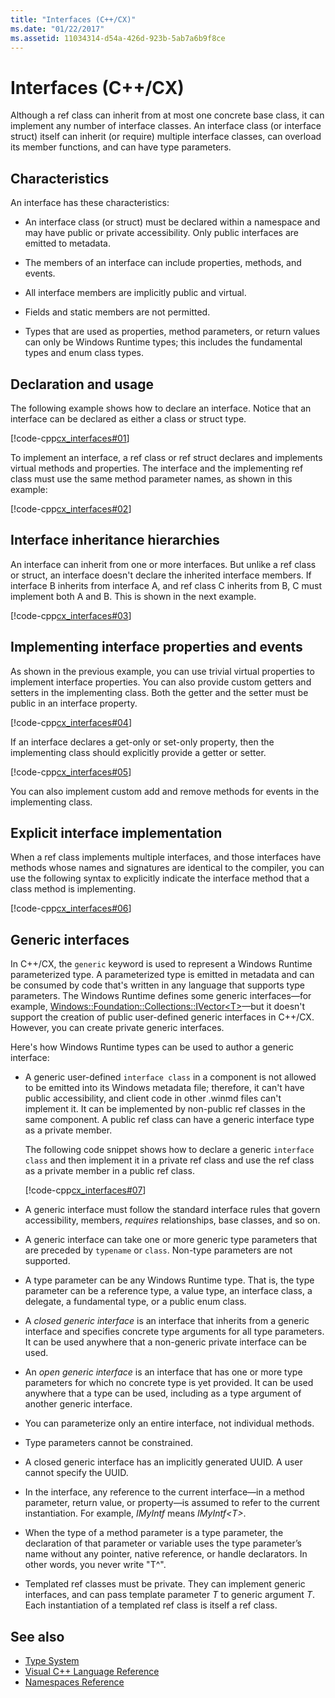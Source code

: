 ```yaml
---
title: "Interfaces (C++/CX)"
ms.date: "01/22/2017"
ms.assetid: 11034314-d54a-426d-923b-5ab7a6b9f8ce
---
```

# Interfaces (C++/CX)

Although a ref class can inherit from at most one concrete base class, it can implement any number of interface classes. An interface class (or interface struct) itself can inherit (or require) multiple interface classes, can overload its member functions, and can have type parameters.

## Characteristics

An interface has these characteristics:

- An interface class (or struct) must be declared within a namespace and may have public or private accessibility. Only public interfaces are emitted to metadata.

- The members of an interface can include properties, methods, and events.

- All interface members are implicitly public and virtual.

- Fields and static members are not permitted.

- Types that are used as properties, method parameters, or return values can only be Windows Runtime types; this includes the fundamental types and enum class types.

## Declaration and usage

The following example shows how to declare an interface. Notice that an interface can be declared as either a class or struct type.

[!code-cpp[cx_interfaces#01](../cppcx/codesnippet/CPP/interfacestest/class1.h#01)]

To implement an interface, a ref class or ref struct declares and implements virtual methods and properties. The interface and the implementing ref class must use the same method parameter names, as shown in this example:

[!code-cpp[cx_interfaces#02](../cppcx/codesnippet/CPP/interfacestest/class1.h#02)]

## Interface inheritance hierarchies

An interface can inherit from one or more interfaces. But unlike a ref class or struct, an interface doesn't declare the inherited interface members. If interface B inherits from interface A, and ref class C inherits from B, C must implement both A and B. This is shown in the next example.

[!code-cpp[cx_interfaces#03](../cppcx/codesnippet/CPP/interfacestest/class1.h#03)]

## Implementing interface properties and events

As shown in the previous example, you can use trivial virtual properties to implement interface properties. You can also provide custom getters and setters in the implementing class.  Both the getter and the setter must be public in an interface property.

[!code-cpp[cx_interfaces#04](../cppcx/codesnippet/CPP/interfacestest/class1.h#04)]

If an interface declares a get-only or set-only property, then the implementing class should explicitly provide a getter or setter.

[!code-cpp[cx_interfaces#05](../cppcx/codesnippet/CPP/interfacestest/class1.h#05)]

You can also implement custom add and remove methods for events in the implementing class.

## Explicit interface implementation

When a ref class implements multiple interfaces, and those interfaces have methods whose names and signatures are identical to the compiler, you can use the following syntax to explicitly indicate the interface method that a class method is implementing.

[!code-cpp[cx_interfaces#06](../cppcx/codesnippet/CPP/interfacestest/class1.h#06)]

## Generic interfaces

In C++/CX, the `generic` keyword is used to represent a Windows Runtime parameterized type. A parameterized type is emitted in metadata and can be consumed by code that's written in any language that supports type parameters. The Windows Runtime defines some generic interfaces—for example,  [Windows::Foundation::Collections::IVector\<T>](Windows::Foundation::Collections::IVector)—but it doesn't support the creation of public user-defined generic interfaces in C++/CX. However, you can create private generic interfaces.

Here's how Windows Runtime types can be used to author a generic interface:

- A generic user-defined `interface class` in a component is not allowed to be emitted into its Windows metadata file; therefore, it can't have public accessibility, and client code in other .winmd files can't implement it. It can be implemented by non-public ref classes in the same component. A public ref class can have a generic interface type as a private member.

   The following code snippet shows how to declare a generic `interface class` and then implement it in a private ref class and use the ref class as a private member in a public ref class.

   [!code-cpp[cx_interfaces#07](../cppcx/codesnippet/CPP/interfacestest/class1.h#07)]

- A generic interface must follow the standard interface rules that govern accessibility, members, *requires* relationships, base classes, and so on.

- A generic interface can take one or more generic type parameters that are preceded by `typename` or `class`. Non-type parameters are not supported.

- A type parameter can be any Windows Runtime type. That is, the type parameter can be a reference type, a value type, an interface class, a delegate, a fundamental type, or a public enum class.

- A *closed generic interface* is an interface that inherits from a generic interface and specifies concrete type arguments for all type parameters. It can be used anywhere that a non-generic private interface can be used.

- An *open generic interface* is an interface that has one or more type parameters for which no concrete type is yet provided. It can be used anywhere that a type can be used, including as a type argument of another generic interface.

- You can parameterize only an entire interface, not individual methods.

- Type parameters cannot be constrained.

- A closed generic interface has an implicitly generated UUID. A user cannot specify the UUID.

- In the interface, any reference to the current interface—in a method parameter, return value, or property—is assumed to refer to the current instantiation. For example, *IMyIntf* means *IMyIntf\<T>*.

- When the type of a method parameter is a type parameter, the declaration of that parameter or variable uses the type parameter’s name without any pointer, native reference, or handle declarators. In other words, you never write "T^".

- Templated ref classes must be private. They can implement generic interfaces, and can pass template parameter *T* to generic argument *T*. Each instantiation of a templated ref class is itself a ref class.

## See also

- [Type System](../cppcx/type-system-c-cx.md)
- [Visual C++ Language Reference](../cppcx/visual-c-language-reference-c-cx.md)
- [Namespaces Reference](../cppcx/namespaces-reference-c-cx.md)
